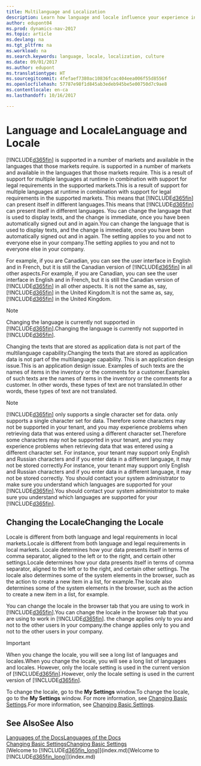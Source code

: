 ```yaml
---
title: Multilanguage and Localization
description: Learn how language and locale influence your experience in Dynamics NAV.
author: edupont04
ms.prod: dynamics-nav-2017
ms.topic: article
ms.devlang: na
ms.tgt_pltfrm: na
ms.workload: na
ms.search.keywords: language, locale, localization, culture
ms.date: 09/01/2017
ms.author: edupont
ms.translationtype: HT
ms.sourcegitcommit: 4fefaef7380ac10836fcac404eea006f55d8556f
ms.openlocfilehash: 57787e98f1d845ab3edeb945be5e00750d7c9ae8
ms.contentlocale: en-ca
ms.lasthandoff: 10/16/2017

---
```

# <a name="language-and-locale"></a><span data-ttu-id="15e6a-103">Language and Locale</span><span class="sxs-lookup"><span data-stu-id="15e6a-103">Language and Locale</span></span>
[!INCLUDE[d365fin](includes/d365fin_md.md)]<span data-ttu-id="15e6a-104"> is supported in a number of markets and available in the languages that those markets require.</span><span class="sxs-lookup"><span data-stu-id="15e6a-104"> is supported in a number of markets and available in the languages that those markets require.</span></span> <span data-ttu-id="15e6a-105">This is a result of support for multiple languages at runtime in combination with support for legal requirements in the supported markets.</span><span class="sxs-lookup"><span data-stu-id="15e6a-105">This is a result of support for multiple languages at runtime in combination with support for legal requirements in the supported markets.</span></span> <span data-ttu-id="15e6a-106">This means that [!INCLUDE[d365fin](includes/d365fin_md.md)] can present itself in different languages.</span><span class="sxs-lookup"><span data-stu-id="15e6a-106">This means that [!INCLUDE[d365fin](includes/d365fin_md.md)] can present itself in different languages.</span></span> <span data-ttu-id="15e6a-107">You can change the language that is used to display texts, and the change is immediate, once you have been automatically signed out and in again.</span><span class="sxs-lookup"><span data-stu-id="15e6a-107">You can change the language that is used to display texts, and the change is immediate, once you have been automatically signed out and in again.</span></span> <span data-ttu-id="15e6a-108">The setting applies to you and not to everyone else in your company.</span><span class="sxs-lookup"><span data-stu-id="15e6a-108">The setting applies to you and not to everyone else in your company.</span></span>  

<span data-ttu-id="15e6a-109">For example, if you are Canadian, you can see the user interface in English and in French, but it is still the Canadian version of [!INCLUDE[d365fin](includes/d365fin_md.md)] in all other aspects.</span><span class="sxs-lookup"><span data-stu-id="15e6a-109">For example, if you are Canadian, you can see the user interface in English and in French, but it is still the Canadian version of [!INCLUDE[d365fin](includes/d365fin_md.md)] in all other aspects.</span></span> <span data-ttu-id="15e6a-110">It is not the same as, say, [!INCLUDE[d365fin](includes/d365fin_md.md)] in the United Kingdom.</span><span class="sxs-lookup"><span data-stu-id="15e6a-110">It is not the same as, say, [!INCLUDE[d365fin](includes/d365fin_md.md)] in the United Kingdom.</span></span>  

> [!NOTE]  
>  <span data-ttu-id="15e6a-111">Changing the language is currently not supported in [!INCLUDE[d365fin](includes/d365fin_md.md)].</span><span class="sxs-lookup"><span data-stu-id="15e6a-111">Changing the language is currently not supported in [!INCLUDE[d365fin](includes/d365fin_md.md)].</span></span>

<span data-ttu-id="15e6a-112">Changing the texts that are stored as application data is not part of the multilanguage capability.</span><span class="sxs-lookup"><span data-stu-id="15e6a-112">Changing the texts that are stored as application data is not part of the multilanguage capability.</span></span> <span data-ttu-id="15e6a-113">This is an application design issue.</span><span class="sxs-lookup"><span data-stu-id="15e6a-113">This is an application design issue.</span></span> <span data-ttu-id="15e6a-114">Examples of such texts are the names of items in the inventory or the comments for a customer.</span><span class="sxs-lookup"><span data-stu-id="15e6a-114">Examples of such texts are the names of items in the inventory or the comments for a customer.</span></span> <span data-ttu-id="15e6a-115">In other words, these types of text are not translated.</span><span class="sxs-lookup"><span data-stu-id="15e6a-115">In other words, these types of text are not translated.</span></span>  

> [!NOTE]  
>  [!INCLUDE[d365fin](includes/d365fin_md.md)]<span data-ttu-id="15e6a-116"> only supports a single character set for data.</span><span class="sxs-lookup"><span data-stu-id="15e6a-116"> only supports a single character set for data.</span></span> <span data-ttu-id="15e6a-117">Therefore some characters may not be supported in your tenant, and you may experience problems when retrieving data that was entered using a different character set.</span><span class="sxs-lookup"><span data-stu-id="15e6a-117">Therefore some characters may not be supported in your tenant, and you may experience problems when retrieving data that was entered using a different character set.</span></span> <span data-ttu-id="15e6a-118">For instance, your tenant may support only English and Russian characters and if you enter data in a different language, it may not be stored correctly.</span><span class="sxs-lookup"><span data-stu-id="15e6a-118">For instance, your tenant may support only English and Russian characters and if you enter data in a different language, it may not be stored correctly.</span></span> <span data-ttu-id="15e6a-119">You should contact your system administrator to make sure you understand which languages are supported for your [!INCLUDE[d365fin](includes/d365fin_md.md)].</span><span class="sxs-lookup"><span data-stu-id="15e6a-119">You should contact your system administrator to make sure you understand which languages are supported for your [!INCLUDE[d365fin](includes/d365fin_md.md)].</span></span>  

## <a name="changing-the-locale"></a><span data-ttu-id="15e6a-120">Changing the Locale</span><span class="sxs-lookup"><span data-stu-id="15e6a-120">Changing the Locale</span></span>
<span data-ttu-id="15e6a-121">Locale is different from both language and legal requirements in local markets.</span><span class="sxs-lookup"><span data-stu-id="15e6a-121">Locale is different from both language and legal requirements in local markets.</span></span> <span data-ttu-id="15e6a-122">Locale determines how your data presents itself in terms of comma separator, aligned to the left or to the right, and certain other settings.</span><span class="sxs-lookup"><span data-stu-id="15e6a-122">Locale determines how your data presents itself in terms of comma separator, aligned to the left or to the right, and certain other settings.</span></span> <span data-ttu-id="15e6a-123">The locale also determines some of the system elements in the browser, such as the action to create a new item in a list, for example.</span><span class="sxs-lookup"><span data-stu-id="15e6a-123">The locale also determines some of the system elements in the browser, such as the action to create a new item in a list, for example.</span></span>  

<span data-ttu-id="15e6a-124">You can change the locale in the browser tab that you are using to work in [!INCLUDE[d365fin](includes/d365fin_md.md)].</span><span class="sxs-lookup"><span data-stu-id="15e6a-124">You can change the locale in the browser tab that you are using to work in [!INCLUDE[d365fin](includes/d365fin_md.md)].</span></span> <span data-ttu-id="15e6a-125">the change applies only to you and not to the other users in your company.</span><span class="sxs-lookup"><span data-stu-id="15e6a-125">the change applies only to you and not to the other users in your company.</span></span>  

> [!IMPORTANT]  
>  <span data-ttu-id="15e6a-126">When you change the locale, you will see a long list of languages and locales.</span><span class="sxs-lookup"><span data-stu-id="15e6a-126">When you change the locale, you will see a long list of languages and locales.</span></span> <span data-ttu-id="15e6a-127">However, only the locale setting is used in the current version of [!INCLUDE[d365fin](includes/d365fin_md.md)].</span><span class="sxs-lookup"><span data-stu-id="15e6a-127">However, only the locale setting is used in the current version of [!INCLUDE[d365fin](includes/d365fin_md.md)].</span></span>  

<span data-ttu-id="15e6a-128">To change the locale, go to the **My Settings** window.</span><span class="sxs-lookup"><span data-stu-id="15e6a-128">To change the locale, go to the **My Settings** window.</span></span> <span data-ttu-id="15e6a-129">For more information, see [Changing Basic Settings](ui-change-basic-settings.md).</span><span class="sxs-lookup"><span data-stu-id="15e6a-129">For more information, see [Changing Basic Settings](ui-change-basic-settings.md).</span></span>  

## <a name="see-also"></a><span data-ttu-id="15e6a-130">See Also</span><span class="sxs-lookup"><span data-stu-id="15e6a-130">See Also</span></span>  
[<span data-ttu-id="15e6a-131">Languages of the Docs</span><span class="sxs-lookup"><span data-stu-id="15e6a-131">Languages of the Docs</span></span>](about-languages.md)  
[<span data-ttu-id="15e6a-132">Changing Basic Settings</span><span class="sxs-lookup"><span data-stu-id="15e6a-132">Changing Basic Settings</span></span>](ui-change-basic-settings.md)  
<span data-ttu-id="15e6a-133">[Welcome to [!INCLUDE[d365fin_long](includes/d365fin_long_md.md)]](index.md)</span><span class="sxs-lookup"><span data-stu-id="15e6a-133">[Welcome to [!INCLUDE[d365fin_long](includes/d365fin_long_md.md)]](index.md)</span></span>  

